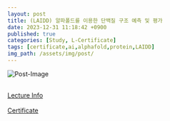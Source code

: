 ```yaml
---
layout: post
title: (LAIDD) 알파폴드를 이용한 단백질 구조 예측 및 평가
date: 2023-12-31 11:18:42 +0900
published: true
categories: [Study, L-Certificate]
tags: [certificate,ai,alphafold,protein,LAIDD]
img_path: /assets/img/post/
---
```


![Post-Image](CERTIFICATE-predict_protein_structure_with_alphafold.png)
<br><br>

[Lecture Info](https://www.laidd.org/local/ubonline/view.php?id=194&group=1&returnurl=aHR0cHM6Ly93d3cubGFpZGQub3JnL2xvY2FsL3Vib25saW5lL2luZGV4LnBocD9vcmRlcnR5cGU9cmNfZCZncm91cD0xJmtleXdvcmQ9JUVDJTk1JThDJUVEJThDJThDJUVEJThGJUI0JUVCJTkzJTlDJUVCJUE1JUJDKyVFQyU5RCVCNCVFQyU5QSVBOSVFRCU5NSU5QyslRUIlOEIlQTglRUIlQjAlQjElRUMlQTclODgrJUVBJUI1JUFDJUVDJUExJUIwKyVFQyU5OCU4OCVFQyVCOCVBMSslRUIlQjAlOEYrJUVEJThGJTg5JUVBJUIwJTgwJmVucm9sX3N0YXJ0PSZlbnJvbF9lbmQ9JnN0dWR5X3N0YXJ0PSZzdHVkeV9lbmQ9JnJlY29tbWVuZC1vbm9mZj0w)
<br><br>
[Certificate](https://www.laidd.org/local/ubonline/view.php?id=194&group=1&returnurl=aHR0cHM6Ly93d3cubGFpZGQub3JnL2xvY2FsL3Vib25saW5lL2luZGV4LnBocD9vcmRlcnR5cGU9cmNfZCZncm91cD0xJmtleXdvcmQ9JUVDJTk1JThDJUVEJThDJThDJUVEJThGJUI0JUVCJTkzJTlDJUVCJUE1JUJDKyVFQyU5RCVCNCVFQyU5QSVBOSVFRCU5NSU5QyslRUIlOEIlQTglRUIlQjAlQjElRUMlQTclODgrJUVBJUI1JUFDJUVDJUExJUIwKyVFQyU5OCU4OCVFQyVCOCVBMSslRUIlQjAlOEYrJUVEJThGJTg5JUVBJUIwJTgwJmVucm9sX3N0YXJ0PSZlbnJvbF9lbmQ9JnN0dWR5X3N0YXJ0PSZzdHVkeV9lbmQ9JnJlY29tbWVuZC1vbm9mZj0w)